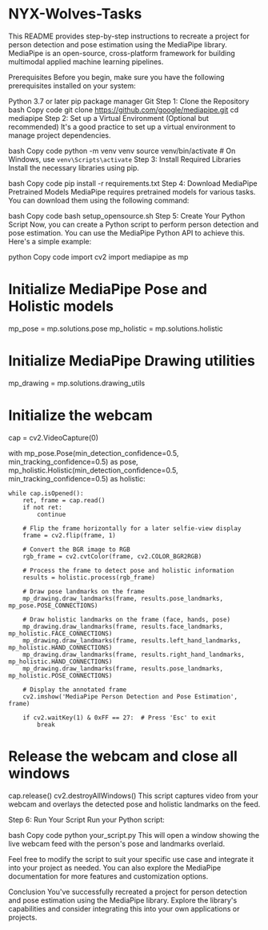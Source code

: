 # NYX-Wolves-Tasks
This README provides step-by-step instructions to recreate a project for person detection and pose estimation using the MediaPipe library. MediaPipe is an open-source, cross-platform framework for building multimodal applied machine learning pipelines.

Prerequisites
Before you begin, make sure you have the following prerequisites installed on your system:

Python 3.7 or later
pip package manager
Git
Step 1: Clone the Repository
bash
Copy code
git clone https://github.com/google/mediapipe.git
cd mediapipe
Step 2: Set up a Virtual Environment (Optional but recommended)
It's a good practice to set up a virtual environment to manage project dependencies.

bash
Copy code
python -m venv venv
source venv/bin/activate  # On Windows, use `venv\Scripts\activate`
Step 3: Install Required Libraries
Install the necessary libraries using pip.

bash
Copy code
pip install -r requirements.txt
Step 4: Download MediaPipe Pretrained Models
MediaPipe requires pretrained models for various tasks. You can download them using the following command:

bash
Copy code
bash setup_opensource.sh
Step 5: Create Your Python Script
Now, you can create a Python script to perform person detection and pose estimation. You can use the MediaPipe Python API to achieve this. Here's a simple example:

python
Copy code
import cv2
import mediapipe as mp

# Initialize MediaPipe Pose and Holistic models
mp_pose = mp.solutions.pose
mp_holistic = mp.solutions.holistic

# Initialize MediaPipe Drawing utilities
mp_drawing = mp.solutions.drawing_utils

# Initialize the webcam
cap = cv2.VideoCapture(0)

with mp_pose.Pose(min_detection_confidence=0.5, min_tracking_confidence=0.5) as pose, \
     mp_holistic.Holistic(min_detection_confidence=0.5, min_tracking_confidence=0.5) as holistic:

    while cap.isOpened():
        ret, frame = cap.read()
        if not ret:
            continue

        # Flip the frame horizontally for a later selfie-view display
        frame = cv2.flip(frame, 1)

        # Convert the BGR image to RGB
        rgb_frame = cv2.cvtColor(frame, cv2.COLOR_BGR2RGB)

        # Process the frame to detect pose and holistic information
        results = holistic.process(rgb_frame)

        # Draw pose landmarks on the frame
        mp_drawing.draw_landmarks(frame, results.pose_landmarks, mp_pose.POSE_CONNECTIONS)

        # Draw holistic landmarks on the frame (face, hands, pose)
        mp_drawing.draw_landmarks(frame, results.face_landmarks, mp_holistic.FACE_CONNECTIONS)
        mp_drawing.draw_landmarks(frame, results.left_hand_landmarks, mp_holistic.HAND_CONNECTIONS)
        mp_drawing.draw_landmarks(frame, results.right_hand_landmarks, mp_holistic.HAND_CONNECTIONS)
        mp_drawing.draw_landmarks(frame, results.pose_landmarks, mp_holistic.POSE_CONNECTIONS)

        # Display the annotated frame
        cv2.imshow('MediaPipe Person Detection and Pose Estimation', frame)

        if cv2.waitKey(1) & 0xFF == 27:  # Press 'Esc' to exit
            break

# Release the webcam and close all windows
cap.release()
cv2.destroyAllWindows()
This script captures video from your webcam and overlays the detected pose and holistic landmarks on the feed.

Step 6: Run Your Script
Run your Python script:

bash
Copy code
python your_script.py
This will open a window showing the live webcam feed with the person's pose and landmarks overlaid.

Feel free to modify the script to suit your specific use case and integrate it into your project as needed. You can also explore the MediaPipe documentation for more features and customization options.

Conclusion
You've successfully recreated a project for person detection and pose estimation using the MediaPipe library. Explore the library's capabilities and consider integrating this into your own applications or projects.
